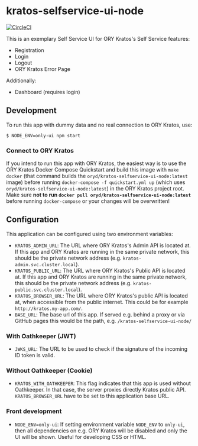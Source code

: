 # kratos-selfservice-ui-node

[![CircleCI](https://circleci.com/gh/ory/kratos-selfservice-ui-node.svg?style=badge)](https://circleci.com/gh/ory/kratos-selfservice-ui-node)

This is an exemplary Self Service UI for ORY Kratos's Self Service features:

- Registration
- Login
- Logout
- ORY Kratos Error Page

Additionally:

- Dashboard (requires login)

## Development

To run this app with dummy data and no real connection to ORY Kratos, use:

```shell script
$ NODE_ENV=only-ui npm start
```

### Connect to ORY Kratos

If you intend to run this app with ORY Kratos, the easiest way is to use the ORY Kratos Docker Compose Quickstart and build this image with `make docker` (that command builds the `oryd/kratos-selfservice-ui-node:latest` image) before running `docker-compose -f quickstart.yml up` (which uses `oryd/kratos-selfservice-ui-node:latest`) in the ORY Kratos project root. Make sure **not to run `docker pull oryd/kratos-selfservice-ui-node:latest`** before running `docker-compose` or your changes will be overwritten!

## Configuration

This application can be configured using two environment variables:

- `KRATOS_ADMIN_URL`: The URL where ORY Kratos's Admin API is located at. If this app and ORY Kratos
    are running in the same private network, this should be the private network address (e.g. `kratos-admin.svc.cluster.local`).
- `KRATOS_PUBLIC_URL`: The URL where ORY Kratos's Public API is located at. If this app and ORY Kratos
    are running in the same private network, this should be the private network address (e.g. `kratos-public.svc.cluster.local`).
- `KRATOS_BROWSER_URL`: The URL where ORY Kratos's public API is located at, when accessible from the public internet.
    This could be for example `http://kratos.my-app.com/`.
- `BASE_URL`: The base url of this app. If served e.g. behind a proxy or via GitHub pages this would be the path, e.g.
    `/kratos-selfservice-ui-node/`

### With Oathkeeper (JWT)

- `JWKS_URL`: The URL to be used to check if the signature of the incoming ID token is valid.

### Without Oathkeeper (Cookie)

- `KRATOS_WITH_OATHKEEPER`: This flag indicates that this app is used without Oathkeeper. In that case, the server proxies directly Kratos public API. `KRATOS_BROWSER_URL` have to be set to this application base URL.

### Front development

- `NODE_ENV=only-ui`: If setting environment variable `NODE_ENV` to `only-ui`, then all dependencies on
    e.g. ORY Kratos will be disabled and only the UI will be shown. Useful for developing CSS or HTML.
